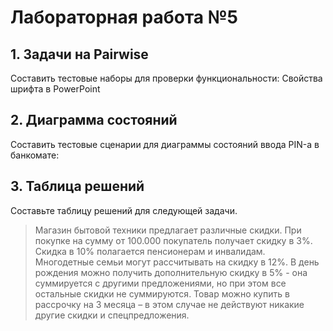 # Лабораторная работа №5

## 1. Задачи на Pairwise
Составить тестовые наборы для проверки функциональности: Свойства шрифта в PowerPoint

[logo]: https://github.com/maria-kanyushkova/Quality-control/tree/master/tasks/images/5_1.png "5.1"

## 2. Диаграмма состояний
Составить тестовые сценарии для диаграммы состояний ввода PIN-а в банкомате:

[logo]: https://github.com/maria-kanyushkova/Quality-control/tree/master/tasks/images/5_2.png "5.2"

## 3. Таблица решений
Составьте таблицу решений для следующей задачи.

> Магазин бытовой техники предлагает различные скидки. При покупке на сумму от 100.000 покупатель получает скидку в 3%. Скидка в 10% полагается пенсионерам и инвалидам. Многодетные семьи могут рассчитывать на скидку в 12%. В день рождения можно получить дополнительную скидку в 5% - она суммируется с другими предложениями, но при этом все остальные скидки не суммируются. Товар можно купить в рассрочку на 3 месяца – в этом случае не действуют никакие другие скидки и спецпредложения.

